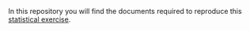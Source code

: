 In this repository you will find the documents required to reproduce this [statistical exercise](https://migue-08.github.io/SP/).